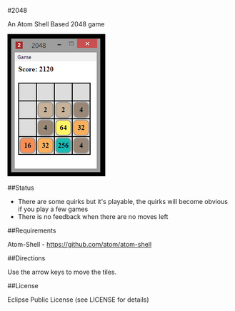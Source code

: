 #2048
 
An Atom Shell Based 2048 game
  
<img src="screenshots/2048.png" alt="2048 screenshot" />

##Status

- There are some quirks but it's playable, the quirks will become obvious if you play a few games
- There is no feedback when there are no moves left

##Requirements

Atom-Shell - https://github.com/atom/atom-shell

##Directions

Use the arrow keys to move the tiles.
  
##License

Eclipse Public License (see LICENSE for details)